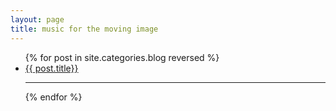 ```yaml
---
layout: page
title: music for the moving image
---
```


<ul class="myposts">
{% for post in site.categories.blog reversed %}
    <li><a href="{{ post.url }}">{{ post.title}}</a>
    </li>
      <hr>
{% endfor %}
</ul>
